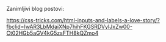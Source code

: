 Zanimljivi blog postovi:

https://css-tricks.com/html-inputs-and-labels-a-love-story/?fbclid=IwAR3LbMdaiXNp7hihFKGSRDVyIJxZw00-Ct02HGb5aGV4kG5zsFTH8kQZmo4 
